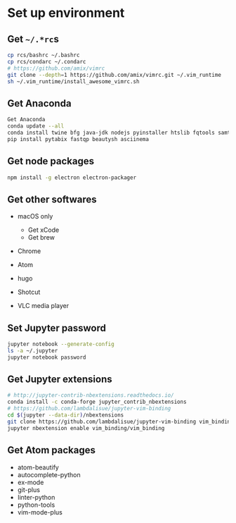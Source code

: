 # Set up environment

## Get `~/.*rc`s

```bash
cp rcs/bashrc ~/.bashrc
cp rcs/condarc ~/.condarc
# https://github.com/amix/vimrc
git clone --depth=1 https://github.com/amix/vimrc.git ~/.vim_runtime
sh ~/.vim_runtime/install_awesome_vimrc.sh
```

## Get Anaconda

```bash
Get Anaconda
conda update --all
conda install twine bfg java-jdk nodejs pyinstaller htslib fqtools samtools hisat2 freebayes bcftools snpeff rpy2 bcrypt pycrypto plotly biopython pyfaidx yapf pylama
pip install pytabix fastqp beautysh asciinema
```

## Get node packages

```bash
npm install -g electron electron-packager
```

## Get other softwares

- macOS only

  - Get xCode
  - Get brew

- Chrome

- Atom

- hugo

- Shotcut
- VLC media player

## Set Jupyter password

```bash
jupyter notebook --generate-config
ls -a ~/.jupyter
jupyter notebook password
```

## Get Jupyter extensions

```bash
# http://jupyter-contrib-nbextensions.readthedocs.io/
conda install -c conda-forge jupyter_contrib_nbextensions
# https://github.com/lambdalisue/jupyter-vim-binding
cd $(jupyter --data-dir)/nbextensions
git clone https://github.com/lambdalisue/jupyter-vim-binding vim_binding
jupyter nbextension enable vim_binding/vim_binding
```

## Get Atom packages

- atom-beautify
- autocomplete-python
- ex-mode
- git-plus
- linter-python
- python-tools
- vim-mode-plus

